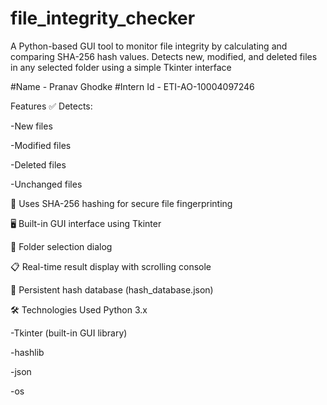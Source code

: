 # file_integrity_checker
A Python-based GUI tool to monitor file integrity by calculating and comparing SHA-256 hash values. Detects new, modified, and deleted files in any selected folder using a simple Tkinter interface

#Name - Pranav Ghodke
#Intern Id - ETI-AO-10004097246


Features
✅ Detects:

  -New files

  -Modified files

  -Deleted files

  -Unchanged files

🧠 Uses SHA-256 hashing for secure file fingerprinting

🖥️ Built-in GUI interface using Tkinter

📁 Folder selection dialog

📋 Real-time result display with scrolling console

💾 Persistent hash database (hash_database.json)

🛠️ Technologies Used
Python 3.x

  -Tkinter (built-in GUI library)

  -hashlib

  -json

  -os

